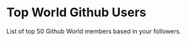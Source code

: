 # Top World Github Users

List of top 50 Github World members based in your followers.

<!-- START TOP USERS -->
<!-- END TOP USERS -->
